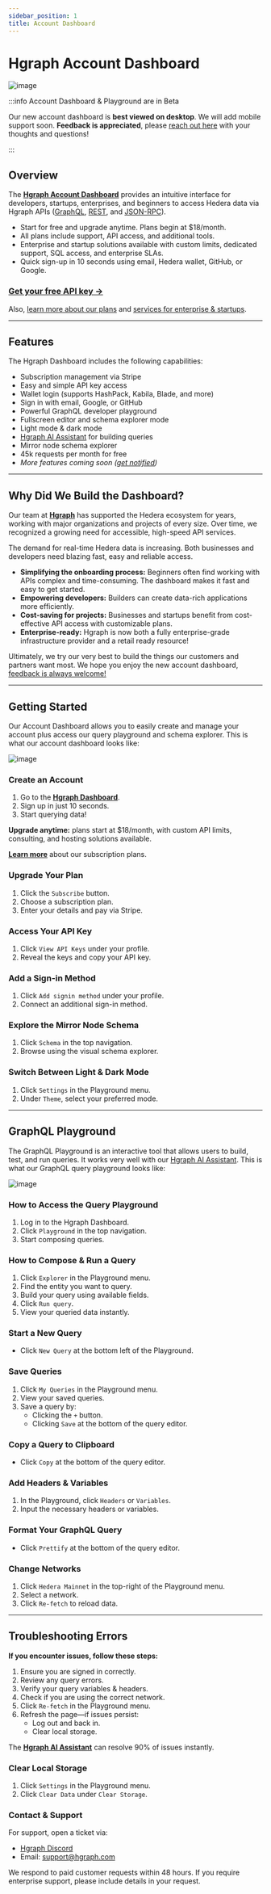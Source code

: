 ```yaml
---
sidebar_position: 1
title: Account Dashboard
---
```


# Hgraph Account Dashboard

![image](Hgraph_Account-Dashboard_Hero-Comp.png)

:::info Account Dashboard & Playground are in Beta

Our new account dashboard is **best viewed on desktop**. We will add mobile support soon. **Feedback is appreciated**, please [reach out here](/overview/contact) with your thoughts and questions!

:::

## Overview

The **[Hgraph Account Dashboard](https://dashboard.hgraph.com)** provides an intuitive interface for developers, startups, enterprises, and beginners to access Hedera data via Hgraph APIs ([GraphQL](/category/graphql-api), [REST](/category/rest-api), and [JSON-RPC](/category/json-rpc)). 

- Start for free and upgrade anytime. Plans begin at $18/month.
- All plans include support, API access, and additional tools.
- Enterprise and startup solutions available with custom limits, dedicated support, SQL access, and enterprise SLAs.
- Quick sign-up in 10 seconds using email, Hedera wallet, GitHub, or Google.

### [Get your free API key →](https://dashboard.hgraph.com)

Also, [learn more about our plans](https://hgraph.com/hedera) and [services for enterprise & startups](https://hgraph.com/enterprise).

---

## Features

The Hgraph Dashboard includes the following capabilities:

- Subscription management via Stripe
- Easy and simple API key access
- Wallet login (supports HashPack, Kabila, Blade, and more)
- Sign in with email, Google, or GitHub
- Powerful GraphQL developer playground
- Fullscreen editor and schema explorer mode
- Light mode & dark mode
- [Hgraph AI Assistant](/graphql-assistant) for building queries
- Mirror node schema explorer
- 45k requests per month for free
- *More features coming soon ([get notified](https://hgraph.beehiiv.com/subscribe))*

---

## Why Did We Build the Dashboard?

Our team at **[Hgraph](https://hgraph.com)** has supported the Hedera ecosystem for years, working with major organizations and projects of every size. Over time, we recognized a growing need for accessible, high-speed API services.

The demand for real-time Hedera data is increasing. Both businesses and developers need blazing fast, easy and reliable access.

- **Simplifying the onboarding process:** Beginners often find working with APIs complex and time-consuming. The dashboard makes it fast and easy to get started.
- **Empowering developers:** Builders can create data-rich applications more efficiently.
- **Cost-saving for projects:** Businesses and startups benefit from cost-effective API access with customizable plans.
- **Enterprise-ready:** Hgraph is now both a fully enterprise-grade infrastructure provider and a retail ready resource!

Ultimately, we try our very best to build the things our customers and partners want most. We hope you enjoy the new account dashboard, [feedback is always welcome!](/overview/contact)

---

## Getting Started

Our Account Dashboard allows you to easily create and manage your account plus access our query playground and schema explorer. This is what our account dashboard looks like:

![image](Hgraph_Account-Dashboard.png)

### Create an Account

1. Go to the **[Hgraph Dashboard](https://dashboard.hgraph.com)**.
2. Sign up in just 10 seconds.
3. Start querying data!

**Upgrade anytime:** plans start at $18/month, with custom API limits, consulting, and hosting solutions available. 

**[Learn more](https://hgraph.com/hedera)** about our subscription plans.

### Upgrade Your Plan

1. Click the `Subscribe` button.
2. Choose a subscription plan.
3. Enter your details and pay via Stripe.

### Access Your API Key

1. Click `View API Keys` under your profile.
2. Reveal the keys and copy your API key.

### Add a Sign-in Method

1. Click `Add signin method` under your profile.
2. Connect an additional sign-in method.

### Explore the Mirror Node Schema

1. Click `Schema` in the top navigation.
2. Browse using the visual schema explorer.

### Switch Between Light & Dark Mode

1. Click `Settings` in the Playground menu.
2. Under `Theme`, select your preferred mode.

---

## GraphQL Playground

The GraphQL Playground is an interactive tool that allows users to build, test, and run queries. It works very well with our [Hgraph AI Assistant](/graphql-assistant). This is what our GraphQL query playground looks like:

![image](Hgraph_Account-Dashboard_Playground.png)

### How to Access the Query Playground

1. Log in to the Hgraph Dashboard.
2. Click `Playground` in the top navigation.
3. Start composing queries.

### How to Compose & Run a Query

1. Click `Explorer` in the Playground menu.
2. Find the entity you want to query.
3. Build your query using available fields.
4. Click `Run query`.
5. View your queried data instantly.

### Start a New Query

- Click `New Query` at the bottom left of the Playground.

### Save Queries

1. Click `My Queries` in the Playground menu.
2. View your saved queries.
3. Save a query by:
   - Clicking the `+` button.
   - Clicking `Save` at the bottom of the query editor.

### Copy a Query to Clipboard

- Click `Copy` at the bottom of the query editor.

### Add Headers & Variables

1. In the Playground, click `Headers` or `Variables`.
2. Input the necessary headers or variables.

### Format Your GraphQL Query

- Click `Prettify` at the bottom of the query editor.

### Change Networks

1. Click `Hedera Mainnet` in the top-right of the Playground menu.
2. Select a network.
3. Click `Re-fetch` to reload data.

---

## Troubleshooting Errors

**If you encounter issues, follow these steps:**

1. Ensure you are signed in correctly.
2. Review any query errors.
3. Verify your query variables & headers.
4. Check if you are using the correct network.
5. Click `Re-fetch` in the Playground menu.
6. Refresh the page—if issues persist:
   - Log out and back in.
   - Clear local storage.

The **[Hgraph AI Assistant](/graphql-assistant)** can resolve 90% of issues instantly.

### Clear Local Storage

1. Click `Settings` in the Playground menu.
2. Click `Clear Data` under `Clear Storage`.


### Contact & Support

For support, open a ticket via:

- [Hgraph Discord](https://discord.gg/dwxpRHHVWX)
- Email: support@hgraph.com

We respond to paid customer requests within 48 hours. If you require enterprise support, please include details in your request.
